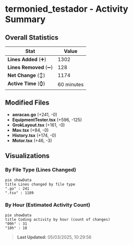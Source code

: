 # termonied_testador - Activity Summary 

## Overall Statistics

| Stat                   | Value                                                             |
| ---------------------- | ----------------------------------------------------------------- |
| **Lines Added** (➕)   | 1302                                          |
| **Lines Removed** (➖) | 128                                        |
| **Net Change** (↕)    | 1174                |
| **Active Time** (⌚)   | 60 minutes |


## Modified Files
- **aeracao.go** (+241, -0)
- **EquipmentTester.tsx** (+596, -125)
- **GrokLayout.tsx** (+161, -0)
- **Mav.tsx** (+84, -0)
- **History.tsx** (+174, -0)
- **Motor.tsx** (+46, -3)

## Visualizations

### By File Type (Lines Changed)

```mermaid
pie showData
title Lines changed by file type
".go" : 241
".tsx" : 1189
```

### By Hour (Estimated Activity Count)

```mermaid
pie showData
title Coding activity by hour (count of changes)
"09h" : 31
"10h" : 10
```


> **Last Updated:** 05/03/2025, 10:29:56